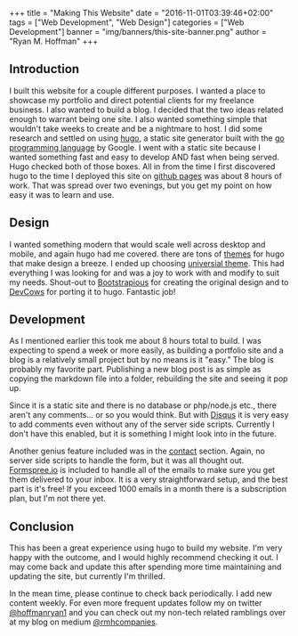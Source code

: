 +++
title = "Making This Website"
date = "2016-11-01T03:39:46+02:00"
tags = ["Web Development", "Web Design"]
categories = ["Web Development"]
banner = "img/banners/this-site-banner.png"
author = "Ryan M. Hoffman"
+++

## Introduction

I built this website for a couple different purposes. I wanted a place to showcase my portfolio and direct
potential clients for my freelance business. I also wanted to build a blog. I decided that the two ideas
related enough to warrant being one site. I also wanted something simple that wouldn't take weeks to
create and be a nightmare to host. I did some research and settled on using [hugo](https://gohugo.io/), a
static site generator built with the [go programming language](https://golang.org/) by Google. I went with
a static site because I wanted something fast and easy to develop AND fast when being served. Hugo checked
both of those boxes. All in from the time I first discovered hugo to the time I deployed this site on
[github pages](https://pages.github.com/) was about 8 hours of work. That was spread over two evenings,
but you get my point on how easy it was to learn and use.

## Design

I wanted something modern that would scale well across desktop and mobile, and again hugo had me covered.
there are tons of [themes](https://themes.gohugo.io/) for hugo that make design a breeze. I ended up
choosing [universial theme](https://themes.gohugo.io/hugo-universal-theme/). This had everything I was
looking for and was a joy to work with and modify to suit my needs. Shout-out to [Bootstrapious](https://bootstrapious.com/p/universal-business-e-commerce-template)
for creating the original design and to [DevCows](https://www.devcows.com/) for porting it to hugo.
Fantastic job!

## Development

As I mentioned earlier this took me about 8 hours total to build. I was expecting to spend a week or more
easily, as building a portfolio site and a blog is a relatively small project but by no means is it "easy."
The blog is probably my favorite part. Publishing a new blog post is as simple as copying the markdown
file into a folder, rebuilding the site and seeing it pop up.

Since it is a static site and there is no database or php/node.js etc., there aren't any comments... or
so you would think. But with [Disqus](https://disqus.com/) it is very easy to add comments even without
any of the server side scripts. Currently I don't have this enabled, but it is something I might look into
in the future.

Another genius feature included was in the [contact](/contact/) section. Again, no server side scripts to
handle the form, but it was all thought out. [Formspree.io](https://formspree.io/) is included to handle
all of the emails to make sure you get them delivered to your inbox. It is a very straightforward setup,
and the best part is it's free! If you exceed 1000 emails in a month there is a subscription plan, but I'm
not there yet.

## Conclusion

This has been a great experience using hugo to build my website. I'm very happy with the outcome, and I
would highly recommend checking it out. I may come back and update this after spending more time
maintaining and updating the site, but currently I'm thrilled.

In the mean time, please continue to check back periodically. I add new content weekly. For even more
frequent updates follow my on twitter [@hoffmanryan1](https://www.twitter.com/hoffmanryan1) and you can
check out my non-tech related ramblings over at my blog on medium [@rmhcompanies](https://www.medium.com/@rmhcompanies).

